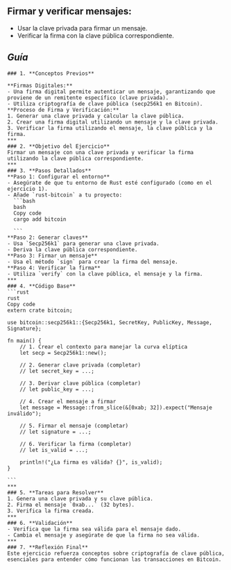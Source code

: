 ## **Firmar y verificar mensajes:**

   - Usar la clave privada para firmar un mensaje.
   - Verificar la firma con la clave pública correspondiente.

  ## **_Guía_**

    ### 1. **Conceptos Previos**
    
    **Firmas Digitales:**
    - Una firma digital permite autenticar un mensaje, garantizando que proviene de un remitente específico (clave privada).
    - Utiliza criptografía de clave pública (secp256k1 en Bitcoin).
    **Proceso de Firma y Verificación:**
    1. Generar una clave privada y calcular la clave pública.
    2. Crear una firma digital utilizando un mensaje y la clave privada.
    3. Verificar la firma utilizando el mensaje, la clave pública y la firma.
    ***
    ### 2. **Objetivo del Ejercicio**
    Firmar un mensaje con una clave privada y verificar la firma utilizando la clave pública correspondiente.
    ***
    ### 3. **Pasos Detallados**
    **Paso 1: Configurar el entorno**
    - Asegúrate de que tu entorno de Rust esté configurado (como en el ejercicio 1).
    - Añade `rust-bitcoin` a tu proyecto:
      ```bash
      bash
      Copy code
      cargo add bitcoin

      ```
    **Paso 2: Generar claves**
    - Usa `Secp256k1` para generar una clave privada.
    - Deriva la clave pública correspondiente.
    **Paso 3: Firmar un mensaje**
    - Usa el método `sign` para crear la firma del mensaje.
    **Paso 4: Verificar la firma**
    - Utiliza `verify` con la clave pública, el mensaje y la firma.
    ***
    ### 4. **Código Base**
    ```rust
    rust
    Copy code
    extern crate bitcoin;

    use bitcoin::secp256k1::{Secp256k1, SecretKey, PublicKey, Message, Signature};

    fn main() {
        // 1. Crear el contexto para manejar la curva elíptica
        let secp = Secp256k1::new();

        // 2. Generar clave privada (completar)
        // let secret_key = ...;

        // 3. Derivar clave pública (completar)
        // let public_key = ...;

        // 4. Crear el mensaje a firmar
        let message = Message::from_slice(&[0xab; 32]).expect("Mensaje inválido");

        // 5. Firmar el mensaje (completar)
        // let signature = ...;

        // 6. Verificar la firma (completar)
        // let is_valid = ...;

        println!("¿La firma es válida? {}", is_valid);
    }

    ```
    ***
    ### 5. **Tareas para Resolver**
    1. Genera una clave privada y su clave pública.
    2. Firma el mensaje `0xab...` (32 bytes).
    3. Verifica la firma creada.
    ***
    ### 6. **Validación**
    - Verifica que la firma sea válida para el mensaje dado.
    - Cambia el mensaje y asegúrate de que la firma no sea válida.
    ***
    ### 7. **Reflexión Final**
    Este ejercicio refuerza conceptos sobre criptografía de clave pública, esenciales para entender cómo funcionan las transacciones en Bitcoin.

